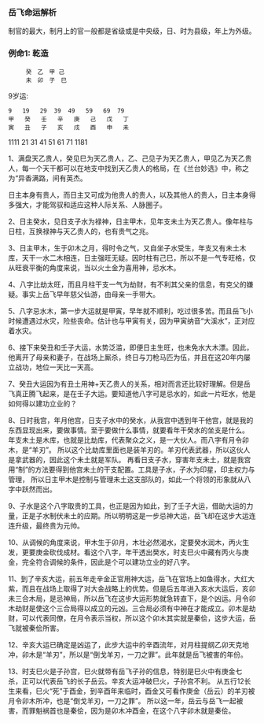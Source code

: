 ### 岳飞命运解析
制官的最大，制月上的官一般都是省级或是中央级，日、时为县级，年上为外级。

### 例命1: 乾造         
         癸　乙　甲 己 　　　
         未　卯　子　巳      　　　　　　　　　　　　
       
9岁运:         

    9   19   29  39  49   59   69  79 
    甲   癸   壬   辛   庚   己   戊   丁
    寅   丑   子   亥   戌   酉   申   未 
   1111 21   31  41   51   61   71  1181
        
1、满盘天乙贵人，癸见巳为天乙贵人，乙、己见子为天乙贵人，甲见乙为天乙贵人，每一个天干都可以在地支中找到天乙贵人的格局，在《兰台妙选》中，称之为“异香满路，间有英杰。 

日主本身有贵人，而日主又可成为他贵人的贵人，以及其他人的贵人，日主本身得多强大，才能驾驭和适应这种人际关系、人脉圈子。

2、日主癸水，见日支子水为禄神，日主甲木，见年支未土为天乙贵人。像年柱与日柱，互换禄神与天乙贵人的，也有贵气之兆。

3、日主甲木，生于卯木之月，得时令之气，又自坐子水受生，年支又有未土木库，天干一水二木相连，日主强旺无疑。因时柱有己巳，所以不是一气专旺格，仅从旺衰平衡的角度来说，当以火土金为喜用神，忌水木。

4、八字比劫太旺，而且月柱干支一气为劫财，有不利其父亲的信息，有克父的嫌疑。事实上岳飞早年慈父仙游，由母亲一手带大。

5、八字忌水木，第一步大运就是甲寅，早年就不顺利，吃过很多苦。而且岳飞小时候遭遇过水灾，险些丧命。估计也与甲寅有关，因为甲寅纳音“大溪水”，正对应着水灾。

6、接下来癸丑和壬子大运，水势泛滥，即便日主生旺，也未免水大木漂。因此，他离开了母亲和妻子，在战场上厮杀，终日与刀枪马匹为伍，并且在这20年内屡立战功，地位一天比一天高。

7、癸丑大运因为有丑土用神+天乙贵人的关系，相对而言还比较好理解。但是岳飞真正腾飞起来，是在壬子大运。要知道他八字可是忌水的，如此一片旺水，他是如何得以建功立业的？

8、日时我宫，年月他宫，日支子水中的癸水，从我宫中透到年干他宫，就是我的东西显现出来，要做事情。至于要做什么事情，就要看年干癸水的坐支是什么。
年支未土是木库，也就是比劫库，代表聚众之义，是一大伙人。而八字有月令卯木，是“羊刃”。 所以这个比劫库里面也是装羊刃的。羊刃代表武器，所以这伙人是拿武器的，因此这个未土就是军队。
再看日支子水，穿害年支未土，就是我宫用“制”的方法要得到他宫未土的干支配置。工具是子水，子水为印星，印主权力与管理，
所以日主甲木是控制与管理未土这支部队的，如此一个将领的形象就从八字中跃然而出。


9、子水是这个八字取贵的工具，也正是因为如此，到了壬子大运，借助大运的力量，正是子水制伏未土的应期。所以明明这是一步忌神大运，岳飞却在这步大运连连升级，最终贵为元帅。


10、从调候的角度来说，甲木生于卯月，木壮必然渴水，定要癸水润木，丙火生发，更要庚金砍伐成材。看这个八字，年干透出癸水，时支巳火中藏有丙火与庚金，完全符合调候的条件，因此是个可以建功立业的好八字。

11、到了辛亥大运，前五年走辛金正官用神大运，岳飞在官场上如鱼得水，大红大紫，而且在战场上取得了对大金战略上的优势。但是后五年进入亥水大运后，亥卯未三合木局，是忌神局，所以岳飞在这步大运形势就急转直下，是个凶运。月令卯木劫财是使这个三合局得以成立的元凶。三合局必须有中神在才能成立。卯木是劫财，可以代表同僚，在月令表示当权，所以这个卯木其实就是秦侩，这步大运，岳飞就被秦侩所害。

12、辛亥大运已确定是凶运了，此步大运中的辛酉流年，对月柱提纲乙卯天克地冲，卯木是“羊刃”，所以是“倒戈羊刃，一刀之罪”。此年就是岳飞被害的年份。

13、时支巳火是子孙宫，巳火就带有岳飞子孙的信息，特别是巳火中有庚金七杀，正可以代表岳飞的长子岳云。辛亥大运冲破巳火，子孙宫不利。
从五行12长生来看，巳火“死”于酉金，到辛酉年来临时，酉金又可看作庚金（岳云）的羊刃被月令卯木所冲，也是“倒戈羊刃，一刀之罪”。
所以这一年，岳云与岳飞一起被害，而罪魁祸首也是秦侩，因为是卯木冲酉金，在这个八字卯木就是秦侩。



